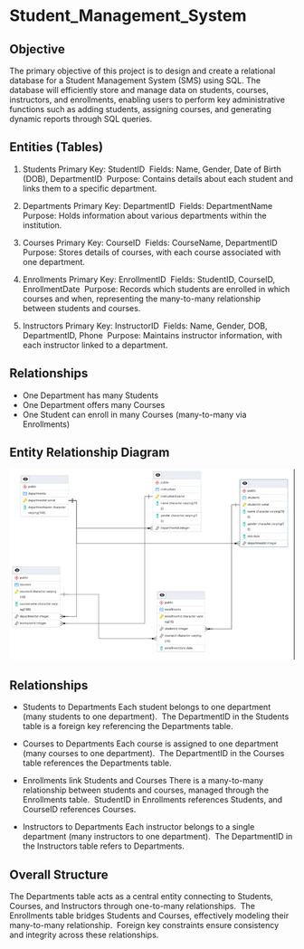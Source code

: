 # Student_Management_System
## Objective
The primary objective of this project is to design and create a relational database for a Student Management System (SMS) using SQL. The database will efficiently store and manage data on students, courses, instructors, and enrollments, enabling users to perform key administrative functions such as adding students, assigning courses, and generating dynamic reports through SQL queries.

## Entities (Tables)
1.	Students
Primary Key: StudentID 
Fields: Name, Gender, Date of Birth (DOB), DepartmentID 
Purpose: Contains details about each student and links them to a specific department. 

2.	Departments
Primary Key: DepartmentID 
Fields: DepartmentName
Purpose: Holds information about various departments within the institution. 

3.	Courses
Primary Key: CourseID 
Fields: CourseName, DepartmentID 
Purpose: Stores details of courses, with each course associated with one department. 

4.	Enrollments
Primary Key: EnrollmentID 
Fields: StudentID, CourseID, EnrollmentDate 
Purpose: Records which students are enrolled in which courses and when, representing the many-to-many relationship between students and courses. 

5.	Instructors
Primary Key: InstructorID 
Fields: Name, Gender, DOB, DepartmentID, Phone 
Purpose: Maintains instructor information, with each instructor linked to a department.

## Relationships 
- One Department has many Students
- One Department offers many Courses
- One Student can enroll in many Courses (many-to-many via Enrollments)

## Entity Relationship Diagram 
![](SMS_schema.png)

## Relationships
-	Students to Departments
Each student belongs to one department (many students to one department). 
The DepartmentID in the Students table is a foreign key referencing the Departments table. 

- Courses to Departments
Each course is assigned to one department (many courses to one department). 
The DepartmentID in the Courses table references the Departments table. 

- Enrollments link Students and Courses
There is a many-to-many relationship between students and courses, managed through the Enrollments table. 
StudentID in Enrollments references Students, and CourseID references Courses. 

-	Instructors to Departments
Each instructor belongs to a single department (many instructors to one department). 
The DepartmentID in the Instructors table refers to Departments. 


## Overall Structure
The Departments table acts as a central entity connecting to Students, Courses, and Instructors through one-to-many relationships. 
The Enrollments table bridges Students and Courses, effectively modeling their many-to-many relationship. 
Foreign key constraints ensure consistency and integrity across these relationships. 







